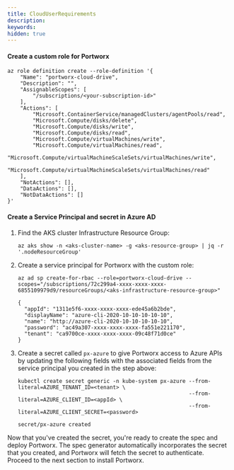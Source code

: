 ```yaml
---
title: CloudUserRequirements
description:
keywords:
hidden: true
---
```


#### Create a custom role for Portworx

```text
az role definition create --role-definition '{
    "Name": "portworx-cloud-drive",
    "Description": "",
    "AssignableScopes": [
        "/subscriptions/<your-subscription-id>"
    ],
    "Actions": [
        "Microsoft.ContainerService/managedClusters/agentPools/read",
        "Microsoft.Compute/disks/delete",
        "Microsoft.Compute/disks/write",
        "Microsoft.Compute/disks/read",
        "Microsoft.Compute/virtualMachines/write",
        "Microsoft.Compute/virtualMachines/read",
        "Microsoft.Compute/virtualMachineScaleSets/virtualMachines/write",
        "Microsoft.Compute/virtualMachineScaleSets/virtualMachines/read"
    ],
    "NotActions": [],
    "DataActions": [],
    "NotDataActions": []
}'
```

#### Create a Service Principal and secret in Azure AD

1. Find the AKS cluster Infrastructure Resource Group:

    ```text
    az aks show -n <aks-cluster-name> -g <aks-resource-group> | jq -r '.nodeResourceGroup'
    ```

1. Create a service principal for Portworx with the custom role:

    ```text
    az ad sp create-for-rbac --role=portworx-cloud-drive --scopes="/subscriptions/72c299a4-xxxx-xxxx-xxxx-6855109979d9/resourceGroups/<aks-infrastructure-resource-group>"
    ```
    ```output
    {
      "appId": "1311e5f6-xxxx-xxxx-xxxx-ede45a6b2bde",
      "displayName": "azure-cli-2020-10-10-10-10-10",
      "name": "http://azure-cli-2020-10-10-10-10-10",
      "password": "ac49a307-xxxx-xxxx-xxxx-fa551e221170",
      "tenant": "ca9700ce-xxxx-xxxx-xxxx-09c48f71d0ce"
    }
    ```

2. Create a secret called `px-azure` to give Portworx access to Azure APIs by updating the following fields with the associated fields from the service principal you created in the step above:


    ```text
    kubectl create secret generic -n kube-system px-azure --from-literal=AZURE_TENANT_ID=<tenant> \
                                                          --from-literal=AZURE_CLIENT_ID=<appId> \
                                                          --from-literal=AZURE_CLIENT_SECRET=<password>
    ```
    ```output
    secret/px-azure created
    ```

Now that you've created the secret, you're ready to create the spec and deploy Portworx. The spec generator automatically incorporates the secret that you created, and Portworx will fetch the secret to authenticate. Proceed to the next section to install Portworx.